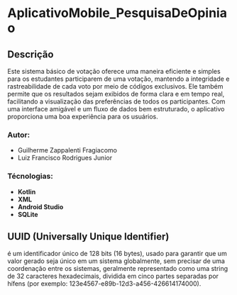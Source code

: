 # AplicativoMobile_PesquisaDeOpiniao

## Descrição

Este sistema básico de votação oferece uma maneira eficiente e simples para os estudantes participarem de uma votação, mantendo a integridade e rastreabilidade de cada voto por meio de códigos exclusivos. Ele também permite que os resultados sejam exibidos de forma clara e em tempo real, facilitando a visualização das preferências de todos os participantes. Com uma interface amigável e um fluxo de dados bem estruturado, o aplicativo proporciona uma boa experiência para os usuários.

### Autor:

  - Guilherme Zappalenti Fragiacomo
  - Luiz Francisco Rodrigues Junior

### Técnologias:

- **Kotlin**
- **XML**
- **Android Studio**
- **SQLite**

## UUID (Universally Unique Identifier) 
é um identificador único de 128 bits (16 bytes), usado para garantir que um valor gerado seja único em um sistema globalmente, sem precisar de uma coordenação entre os sistemas, geralmente representado como uma string de 32 caracteres hexadecimais, dividida em cinco partes separadas por hífens (por exemplo: 123e4567-e89b-12d3-a456-426614174000).
